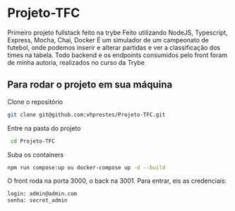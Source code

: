 # Projeto-TFC
Primeiro projeto fullstack feito na trybe
Feito utilizando NodeJS, Typescript, Express, Mocha, Chai, Docker
É um simulador de um campeonato de futebol, onde podemos inserir e alterar partidas e ver a classificação dos times na tabela. Todo backend e os endpoints consumidos pelo front foram de minha autoria, realizados no curso da Trybe

## Para rodar o projeto em sua máquina ##

Clone o repositório
```bash
git clone git@github.com:vhprestes/Projeto-TFC.git
```

Entre na pasta do projeto
```bash
 cd Projeto-TFC
```

Suba os containers
```bash
npm run compose:up ou docker-compose up -d --build
```

O front roda na porta 3000, o back na 3001. Para entrar, eis as credenciais:
```bash
login: admin@admin.com
senha: secret_admin
```
